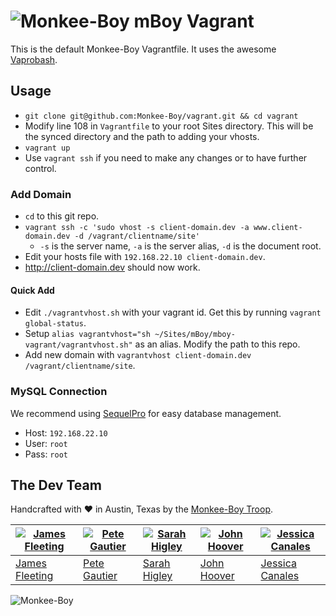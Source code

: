 ![Monkee-Boy](https://dujrsrsgsd3nh.cloudfront.net/img/emoticons/113009/mboy-1403710932.jpg) mBoy Vagrant
==============

This is the default Monkee-Boy Vagrantfile. It uses the awesome [Vaprobash](https://github.com/fideloper/Vaprobash).

## Usage

* `git clone git@github.com:Monkee-Boy/vagrant.git && cd vagrant`
* Modify line 108 in `Vagrantfile` to your root Sites directory. This will be the synced directory and the path to adding your vhosts.
* `vagrant up`
* Use `vagrant ssh` if you need to make any changes or to have further control.

### Add Domain

* `cd` to this git repo.
* `vagrant ssh -c 'sudo vhost -s client-domain.dev -a www.client-domain.dev -d /vagrant/clientname/site'`
  * `-s` is the server name, `-a` is the server alias, `-d` is the document root.
* Edit your hosts file with `192.168.22.10 client-domain.dev`.
* http://client-domain.dev should now work.

#### Quick Add

* Edit `./vagrantvhost.sh` with your vagrant id. Get this by running `vagrant global-status`.
* Setup `alias vagrantvhost="sh ~/Sites/mBoy/mboy-vagrant/vagrantvhost.sh"` as an alias. Modify the path to this repo.
* Add new domain with `vagrantvhost client-domain.dev /vagrant/clientname/site`.

### MySQL Connection

We recommend using [SequelPro](http://www.sequelpro.com/) for easy database management.

* Host: `192.168.22.10`
* User: `root`
* Pass: `root`

## The Dev Team

Handcrafted with ♥ in Austin, Texas by the [Monkee-Boy Troop](http://www.monkee-boy.com/about/the-troop.php).

| [![James Fleeting](https://avatars0.githubusercontent.com/u/23062?s=100)](https://github.com/fleeting) | [![Pete Gautier](https://avatars3.githubusercontent.com/u/5394199?s=100)](https://github.com/pgautier404) | [![Sarah Higley](https://avatars3.githubusercontent.com/u/3819570?s=100)](https://github.com/smhigley) | [![John Hoover](https://avatars2.githubusercontent.com/u/48278?s=100)](https://github.com/defvayne23) | [![Jessica Canales](https://avatars3.githubusercontent.com/u/6892358?s=100)](https://github.com/jesscanales) |
|---|---|---|---|---|
| [James Fleeting](http://github.com/fleeting) | [Pete Gautier](https://github.com/pgautier404) | [Sarah Higley](https://github.com/smhigley) | [John Hoover](https://github.com/defvayne23) | [Jessica Canales](https://github.com/jesscanales) |

![Monkee-Boy](http://www.monkee-boy.com/img/logo-withtag-vertical-dark.jpg)

